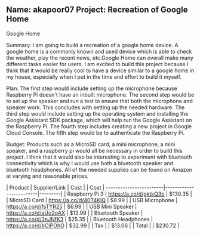 Name: akapoor07
Project: Recreation of Google Home
---

Google Home

Summary:
I am going to build a recreation of a google home device. A google home is a commonly known and used device which is able to check the weather, play the recent news, 
etc.Google Home can overall make many different tasks easier for users. I am excited to build this project because I think that it would be really cool to have a device 
similar to a google home in my house, especially when I put in the time and effort to build it myself. 

Plan:
The first step would include setting up the microphone because Raspberry Pi doesn't have an inbuilt microphone. The second step would be to set up the speaker and
run a test to ensure that both the microphone and speaker work. This concludes with setting up the needed hardware. The third step would include setting up the 
operating system and installing the Google Assistant SDK package, which will help run the Google Assistant on the Raspberry Pi. The fourth step includes creating a new 
project in Google Cloud Console. The fifth step would be to authenticate the Raspberry Pi.


Budget:
Products such as a MicroSD card, a mini microphone, a mini speaker, and a raspberry pi would all be necessary in order to build this project. I think that it would 
also be interesting to experiment with bluetooth connectivity which is why I would use both a bluetooth speaker and bluetooth headphones. All of the needed supplies 
can be found on Amazon at varying and reasonable prices. 


| Product               | Supplier/Link           |  Cost   |                                                                                                                                                                                                                                                                                                                                                                                                                                                   | Cost                                                                                                                                                                                                        |
------------------------|-------------------------|---------|
| Raspberry Pi 3        | https://a.co/d/gktkQ3o  | $130.35 |
| MicroSD Card          | https://a.co/d/40T4KlQ  | $8.99   |
| USB Microphone        | https://a.co/d/fsTYR25  | $6.99   |
| USB Mini Speaker      | https://a.co/d/aUo2qAX  | $12.99  |
| Bluetooth Speaker     | https://a.co/d/3nJNfK3  | $25.35  |
| Bluetooth Headphones  | https://a.co/d/bCIPOhO  | $32.99  |
| Tax                   |                         | $13.06  |
| Total                 |                         | $230.72 |





